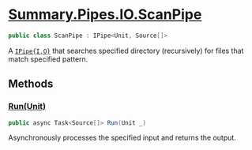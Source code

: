 # [Summary.Pipes.IO.ScanPipe](../src/Core/Pipes/IO/ScanPipe.cs#L6)
```cs
public class ScanPipe : IPipe<Unit, Source[]>
```

A [`IPipe{I,O}`](./Summary.Pipes.IPipe{I,O}.md) that searches specified directory (recursively) for files that match specified pattern.

## Methods
### [Run(Unit)](../src/Core/Pipes/IO/ScanPipe.cs#L9)
```cs
public async Task<Source[]> Run(Unit _)
```

Asynchronously processes the specified input and returns the output.

